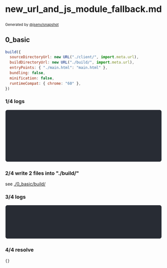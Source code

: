 # new_url_and_js_module_fallback.md

<sub>
  Generated by <a href="https://github.com/jsenv/core/tree/main/packages/independent/snapshot">@jsenv/snapshot</a>
</sub>

## 0_basic

```js
build({
  sourceDirectoryUrl: new URL("./client/", import.meta.url),
  buildDirectoryUrl: new URL("./build/", import.meta.url),
  entryPoints: { "./main.html": "main.html" },
  bundling: false,
  minification: false,
  runtimeCompat: { chrome: "60" },
})
```

### 1/4 logs

![img](0_basic/0_basic_log_group.svg)

### 2/4 write 2 files into "./build/"

see [./0_basic/build/](./0_basic/build/)

### 3/4 logs

![img](0_basic/0_basic_log_group_1.svg)

### 4/4 resolve

```js
{}
```